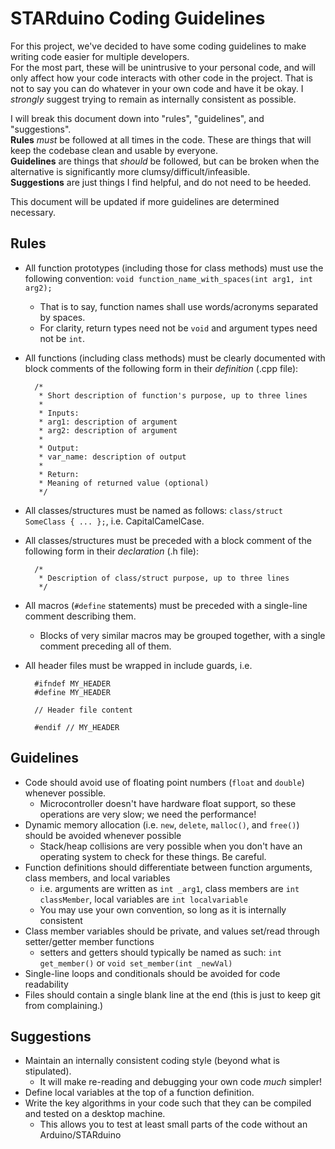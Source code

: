 STARduino Coding Guidelines
===========================

For this project, we've decided to have some coding guidelines to make writing code easier for multiple developers.  
For the most part, these will be unintrusive to your personal code, and will only affect how your code interacts with
other code in the project. That is not to say you can do whatever in your own code and have it be okay. I *strongly*
suggest trying to remain as internally consistent as possible.

I will break this document down into "rules", "guidelines", and "suggestions".  
**Rules** *must* be followed at all times in the code. These are things that will keep the codebase clean and usable
by everyone.  
**Guidelines** are things that *should* be followed, but can be broken when the alternative is significantly more
clumsy/difficult/infeasible.  
**Suggestions** are just things I find helpful, and do not need to be heeded.

This document will be updated if more guidelines are determined necessary.

Rules
-----

- All function prototypes (including those for class methods) must use the following convention: 
`void function_name_with_spaces(int arg1, int arg2);`
    - That is to say, function names shall use words/acronyms separated by spaces.
    - For clarity, return types need not be `void` and argument types need not be `int`.
- All functions (including class methods) must be clearly documented with block comments of the 
following form in their _definition_ (.cpp file):

        /*
         * Short description of function's purpose, up to three lines
         *
         * Inputs:
         * arg1: description of argument
         * arg2: description of argument
         *
         * Output:
         * var_name: description of output
         *
         * Return:
         * Meaning of returned value (optional)
         */
- All classes/structures must be named as follows: `class/struct SomeClass { ... };`, i.e. CapitalCamelCase.
- All classes/structures must be preceded with a block comment of the following form in their _declaration_ (.h file):

        /*
         * Description of class/struct purpose, up to three lines
         */
- All macros (`#define` statements) must be preceded with a single-line comment describing them.
    - Blocks of very similar macros may be grouped together, with a single comment preceding all of them.

- All header files must be wrapped in include guards, i.e.

        #ifndef MY_HEADER
        #define MY_HEADER

        // Header file content

        #endif // MY_HEADER

Guidelines
----------

- Code should avoid use of floating point numbers (`float` and `double`) whenever possible.
    - Microcontroller doesn't have hardware float support, so these operations are very slow; we need the performance!
- Dynamic memory allocation (i.e. `new`, `delete`, `malloc()`, and `free()`) should be avoided whenever possible
    - Stack/heap collisions are very possible when you don't have an operating system to check for these things. Be careful.
- Function definitions should differentiate between function arguments, class members, and local variables
    - i.e. arguments are written as `int _arg1`, class members are `int classMember`, local variables are `int localvariable`
    - You may use your own convention, so long as it is internally consistent
- Class member variables should be private, and values set/read through setter/getter member functions
    - setters and getters should typically be named as such: `int get_member()` or `void set_member(int _newVal)`
- Single-line loops and conditionals should be avoided for code readability
- Files should contain a single blank line at the end (this is just to keep git from complaining.)

Suggestions
-----------

- Maintain an internally consistent coding style (beyond what is stipulated).
    - It will make re-reading and debugging your own code *much* simpler!
- Define local variables at the top of a function definition.
- Write the key algorithms in your code such that they can be compiled and tested on a desktop machine.
    - This allows you to test at least small parts of the code without an Arduino/STARduino
